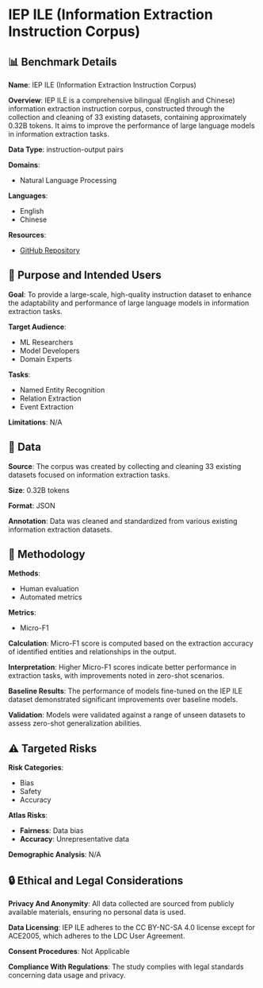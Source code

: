 # IEP ILE (Information Extraction Instruction Corpus)

## 📊 Benchmark Details

**Name**: IEP ILE (Information Extraction Instruction Corpus)

**Overview**: IEP ILE is a comprehensive bilingual (English and Chinese) information extraction instruction corpus, constructed through the collection and cleaning of 33 existing datasets, containing approximately 0.32B tokens. It aims to improve the performance of large language models in information extraction tasks.

**Data Type**: instruction-output pairs

**Domains**:
- Natural Language Processing

**Languages**:
- English
- Chinese

**Resources**:
- [GitHub Repository](https://github.com/zjunlp/IEPile)

## 🎯 Purpose and Intended Users

**Goal**: To provide a large-scale, high-quality instruction dataset to enhance the adaptability and performance of large language models in information extraction tasks.

**Target Audience**:
- ML Researchers
- Model Developers
- Domain Experts

**Tasks**:
- Named Entity Recognition
- Relation Extraction
- Event Extraction

**Limitations**: N/A

## 💾 Data

**Source**: The corpus was created by collecting and cleaning 33 existing datasets focused on information extraction tasks.

**Size**: 0.32B tokens

**Format**: JSON

**Annotation**: Data was cleaned and standardized from various existing information extraction datasets.

## 🔬 Methodology

**Methods**:
- Human evaluation
- Automated metrics

**Metrics**:
- Micro-F1

**Calculation**: Micro-F1 score is computed based on the extraction accuracy of identified entities and relationships in the output.

**Interpretation**: Higher Micro-F1 scores indicate better performance in extraction tasks, with improvements noted in zero-shot scenarios.

**Baseline Results**: The performance of models fine-tuned on the IEP ILE dataset demonstrated significant improvements over baseline models.

**Validation**: Models were validated against a range of unseen datasets to assess zero-shot generalization abilities.

## ⚠️ Targeted Risks

**Risk Categories**:
- Bias
- Safety
- Accuracy

**Atlas Risks**:
- **Fairness**: Data bias
- **Accuracy**: Unrepresentative data

**Demographic Analysis**: N/A

## 🔒 Ethical and Legal Considerations

**Privacy And Anonymity**: All data collected are sourced from publicly available materials, ensuring no personal data is used.

**Data Licensing**: IEP ILE adheres to the CC BY-NC-SA 4.0 license except for ACE2005, which adheres to the LDC User Agreement.

**Consent Procedures**: Not Applicable

**Compliance With Regulations**: The study complies with legal standards concerning data usage and privacy.
